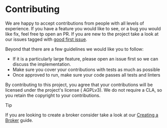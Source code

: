 # Contributing

We are happy to accept contributions from people with all levels of experience. If you have a feature you would
like to see, or a bug you would like fix, feel free tp open an PR. If you are new to the project take a look at our
issues tagged
with [good first issue](https://github.com/Arson-Club/Impulse/issues?q=is%3Aissue+is%3Aopen+label%3A%22good+first+issue%22).

Beyond that there are a few guidelines we would like you to follow:

- If it is a particularly large feature, please open an issue first so we can discuss the implementation.
- Make sure you cover your contributions with tests as much as possible
- Once approved to run, make sure your code passes all tests and linters

By contributing to this project, you agree that your contributions will be licensed under the project's license (
AGPLv3). We do not require a CLA, so you retain the copyright to your contributions.

> [!TIP]
> If you are looking to create a broker consider take a look at
> our [Creating a Broker](./contributing/creating-a-broker.md) guide.